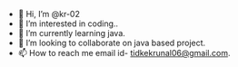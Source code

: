 - 👋 Hi, I’m @kr-02
- 👀 I’m interested in coding..
- 🌱 I’m currently learning java.
- 💞️ I’m looking to collaborate on java based project.
- 📫 How to reach me email id- tidkekrunal06@gmail.com.

<!---
kr-02/kr-02 is a ✨ special ✨ repository because its `README.md` (this file) appears on your GitHub profile.
You can click the Preview link to take a look at your changes.
--->
